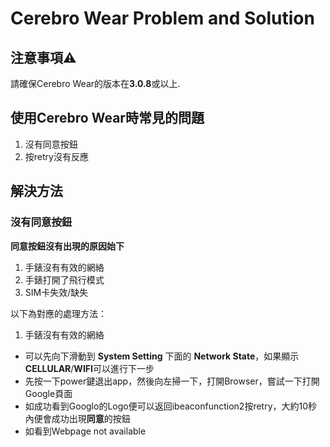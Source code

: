 # Cerebro Wear Problem and Solution

## 注意事項⚠️
請確保Cerebro Wear的版本在**3.0.8**或以上.


## 使用Cerebro Wear時常見的問題
1. 沒有同意按鈕
2. 按retry沒有反應

## 解決方法
### 沒有同意按鈕
**同意按鈕沒有出現的原因始下**
1. 手錶沒有有效的網絡
2. 手錶打開了飛行模式
3. SIM卡失效/缺失

以下為對應的處理方法：
1. 手錶沒有有效的網絡
  - 可以先向下滑動到 **System Setting** 下面的 **Network State**，如果顯示**CELLULAR**/**WIFI**可以進行下一步
  - 先按一下power鍵退出app，然後向左掃一下，打開Browser，嘗試一下打開Google頁面
  - 如成功看到Googlo的Logo便可以返回ibeaconfunction2按retry，大約10秒內便會成功出現**同意**的按鈕
  - 如看到Webpage not available
